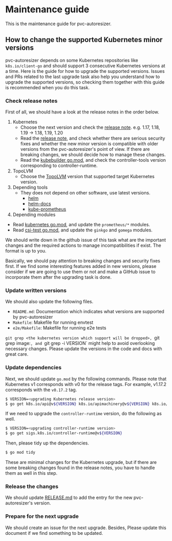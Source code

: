 Maintenance guide
=================

This is the maintenance guide for pvc-autoresizer.

How to change the supported Kubernetes minor versions
-------------------------------------------

pvc-autoresizer depends on some Kubernetes repositories like `k8s.io/client-go` and should support 3 consecutive Kubernetes versions at a time.
Here is the guide for how to upgrade the supported versions.
Issues and PRs related to the last upgrade task also help you understand how to upgrade the supported versions,
so checking them together with this guide is recommended when you do this task.

### Check release notes

First of all, we should have a look at the release notes in the order below.

1. Kubernetes
    - Choose the next version and check the [release note](https://kubernetes.io/docs/setup/release/notes/). e.g. 1.17, 1.18, 1.19 -> 1.18, 1.19, 1.20
    - Read the [release note](https://github.com/kubernetes-sigs/controller-runtime/releases), and check whether there are serious security fixes and whether the new minor version is compatible with older versions from the pvc-autoresizer's point of view. If there are breaking changes, we should decide how to manage these changes.
    - Read the [kubebuilder go.mod](https://github.com/kubernetes-sigs/kubebuilder/blob/master/go.mod), and check the controller-tools version corresponding to controller-runtime.
2. TopoLVM
    - Choose the [TopoLVM](https://github.com/topolvm/topolvm/releases) version that supported target Kubernetes version.
3. Depending tools
    - They does not depend on other software, use latest versions.
      - [helm](https://github.com/helm/helm/releases)
      - [helm-docs](github.com/norwoodj/helm-docs/releases)
      - [kube-prometheus](https://github.com/prometheus-operator/kube-prometheus/releases)
4. Depending modules
  - Read [kubernetes go.mod](https://github.com/kubernetes/kubernetes/blob/master/go.mod), and update the `prometheus/*` modules.
  - Read [csi-test go.mod](https://github.com/kubernetes-csi/csi-test/blob/master/go.mod), and update the `ginkgo` and `gomega` modules.

We should write down in the github issue of this task what are the important changes and the required actions to manage incompatibilities if exist.
The format is up to you.

Basically, we should pay attention to breaking changes and security fixes first.
If we find some interesting features added in new versions, please consider if we are going to use them or not and make a GitHub issue to incorporate them after the upgrading task is done.

### Update written versions

We should also update the following files.

- `README.md`: Documentation which indicates what versions are supported by pvc-autoresizer
- `Makefile`: Makefile for running envtest
- `e2e/Makefile`: Makefile for running e2e tests

`git grep <the kubernetes version which support will be dropped>, `git grep image:`, and `git grep -i VERSION` might help to avoid overlooking necessary changes.
Please update the versions in the code and docs with great care.

### Update dependencies

Next, we should update `go.mod` by the following commands.
Please note that Kubernetes v1 corresponds with v0 for the release tags. For example, v1.17.2 corresponds with the `v0.17.2` tag.

```bash
$ VERSION=<upgrading Kubernetes release version>
$ go get k8s.io/api@v${VERSION} k8s.io/apimachinery@v${VERSION} k8s.io/client-go@v${VERSION}
```

If we need to upgrade the `controller-runtime` version, do the following as well.

```bash
$ VERSION=<upgrading controller-runtime version>
$ go get sigs.k8s.io/controller-runtime@v${VERSION}
```

Then, please tidy up the dependencies.

```bash
$ go mod tidy
```

These are minimal changes for the Kubernetes upgrade, but if there are some breaking changes found in the release notes, you have to handle them as well in this step.

### Release the changes

We should update [RELEASE.md](../RELEASE.md) to add the entry for the new pvc-autoresizer's version.

### Prepare for the next upgrade

We should create an issue for the next upgrade. Besides, Please update this document if we find something to be updated.
